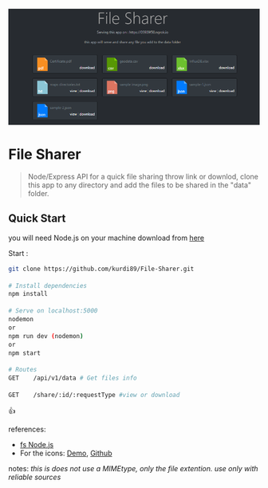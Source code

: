 ![image](Annotation.png)

# File Sharer

> Node/Express API for a quick file sharing throw link or downlod, clone this app to any directory and add the files to be shared in the "data" folder.

## Quick Start

you will need Node.js on your machine download from [here](https://nodejs.org/en/download/)

Start :

```bash
git clone https://github.com/kurdi89/File-Sharer.git

# Install dependencies
npm install

# Serve on localhost:5000
nodemon
or
npm run dev (nodemon)
or
npm start

# Routes
GET    /api/v1/data # Get files info

GET    /share/:id/:requestType #view or download
```

:+1:

references:

- [fs Node.js](https://nodejs.org/api/fs.html)
- For the icons: [Demo](https://colorswall.github.io/CSS-file-icons/), [Github](https://github.com/colorswall/CSS-file-icons)

notes:
*this is does not use a MIMEtype, only the file extention. use only with reliable sources*
